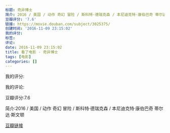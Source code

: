 ```yaml
---
标题: 奇异博士
简介: 2016 / 美国 / 动作 奇幻 冒险 / 斯科特·德瑞克森 / 本尼迪克特·康伯巴奇 蒂尔达·斯文顿
豆瓣评分: '7.6'
链接: https://movie.douban.com/subject/3025375/
创建时间: '2016-11-09 23:15:02'
我的评分:
标签:
评论:
date: 2016-11-09 23:15:02
title: 看了电影 - 奇异博士
tags: [电影]
categories: []
---
```


我的评分:

我的评论:

豆瓣评分:7.6

简介:2016 / 美国 / 动作 奇幻 冒险 / 斯科特·德瑞克森 / 本尼迪克特·康伯巴奇 蒂尔达·斯文顿

[豆瓣链接](https://movie.douban.com/subject/3025375/)

